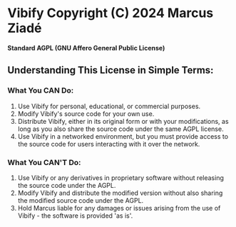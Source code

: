 # Vibify Copyright (C) 2024 Marcus Ziadé

**Standard AGPL (GNU Affero General Public License)**

## Understanding This License in Simple Terms:

### What You CAN Do:
1. Use Vibify for personal, educational, or commercial purposes.
2. Modify Vibify's source code for your own use.
3. Distribute Vibify, either in its original form or with your modifications, as long as you also share the source code under the same AGPL license.
4. Use Vibify in a networked environment, but you must provide access to the source code for users interacting with it over the network.

### What You CAN'T Do:
1. Use Vibify or any derivatives in proprietary software without releasing the source code under the AGPL.
2. Modify Vibify and distribute the modified version without also sharing the modified source code under the AGPL.
3. Hold Marcus liable for any damages or issues arising from the use of Vibify - the software is provided 'as is'.

